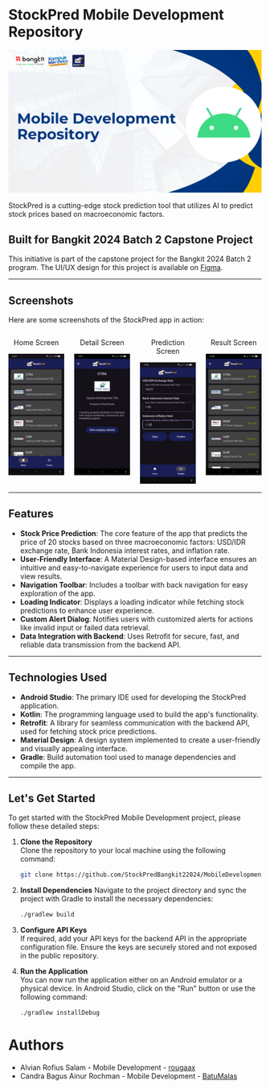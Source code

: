 # StockPred Mobile Development Repository

<img src="https://raw.githubusercontent.com/StockPredBangkit22024/asset/main/MobileDevelopment%20Cover.png" alt="Cloud Computing Cover" width="800">

StockPred is a cutting-edge stock prediction tool that utilizes AI to predict stock prices based on macroeconomic factors.

## Built for Bangkit 2024 Batch 2 Capstone Project
This initiative is part of the capstone project for the Bangkit 2024 Batch 2 program.
The UI/UX design for this project is available on [Figma](https://www.figma.com/design/9T7eOKJevGDkT3DXmuTUqA/StockPred-App?node-id=1-3&t=TFf3folQDXNbgEnZ-1).

---

## Screenshots
Here are some screenshots of the StockPred app in action:

<div style="display: flex; justify-content: center; align-items: flex-start; gap: 20px;">
  <div style="text-align: center;">
    <p>Home Screen</p>
    <img src="assets/Home.png" alt="Home Screen" width="200">
  </div>
  <div style="text-align: center;">
    <p>Detail Screen</p>
    <img src="assets/Detail.png" alt="Detail Screen" width="200">
  </div>
  <div style="text-align: center;">
    <p>Prediction Screen</p>
    <img src="assets/Predict.png" alt="Prediction Screen" width="200">
  </div>
  <div style="text-align: center;">
    <p>Result Screen</p>
    <img src="assets/Result.png" alt="Result Screen" width="200">
  </div>
</div>

---

## Features

- **Stock Price Prediction**: The core feature of the app that predicts the price of 20 stocks based on three macroeconomic factors: USD/IDR exchange rate, Bank Indonesia interest rates, and inflation rate.
- **User-Friendly Interface**: A Material Design-based interface ensures an intuitive and easy-to-navigate experience for users to input data and view results.
- **Navigation Toolbar**: Includes a toolbar with back navigation for easy exploration of the app.
- **Loading Indicator**: Displays a loading indicator while fetching stock predictions to enhance user experience.
- **Custom Alert Dialog**: Notifies users with customized alerts for actions like invalid input or failed data retrieval.
- **Data Integration with Backend**: Uses Retrofit for secure, fast, and reliable data transmission from the backend API.

---

## Technologies Used

- **Android Studio**: The primary IDE used for developing the StockPred application.
- **Kotlin**: The programming language used to build the app's functionality.
- **Retrofit**: A library for seamless communication with the backend API, used for fetching stock price predictions.
- **Material Design**: A design system implemented to create a user-friendly and visually appealing interface.
- **Gradle**: Build automation tool used to manage dependencies and compile the app.

---

## Let's Get Started
To get started with the StockPred Mobile Development project, please follow these detailed steps:

1. **Clone the Repository**  
   Clone the repository to your local machine using the following command:
   ```bash
   git clone https://github.com/StockPredBangkit22024/MobileDevelopment.git
   
2. **Install Dependencies**
   Navigate to the project directory and sync the project with Gradle to install the necessary dependencies:
   ```bash
   ./gradlew build

3. **Configure API Keys**  
   If required, add your API keys for the backend API in the appropriate configuration file. Ensure the keys are securely stored and not exposed in the public repository.

4. **Run the Application**  
   You can now run the application either on an Android emulator or a physical device. In Android Studio, click on the "Run" button or use the following command:
   ```bash
   ./gradlew installDebug

# Authors
- Alvian Rofius Salam - Mobile Development - [rougaax](https://github.com/rougaax)
- Candra Bagus Ainur Rochman - Mobile Development - [BatuMalas](https://github.com/BatuMalas)

